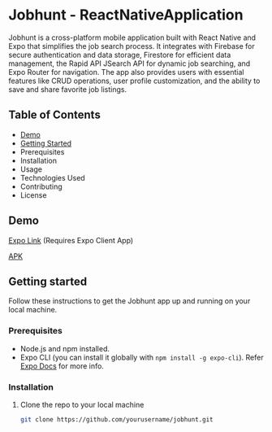 # Jobhunt - ReactNativeApplication
Jobhunt is a cross-platform mobile application built with React Native and Expo that simplifies the job search process. It integrates with Firebase for secure authentication and data storage, Firestore for efficient data management, the Rapid API JSearch API for dynamic job searching, and Expo Router for navigation. The app also provides users with essential features like CRUD operations, user profile customization, and the ability to save and share favorite job listings.

## Table of Contents
- [Demo](#demo)
- [Getting Started](#getting-started)
- Prerequisites
- Installation
- Usage
- Technologies Used
- Contributing
- License

## Demo
[Expo Link](https://expo.dev/@tharunvirupakshi/Jobhunt?serviceType=classic&distribution=expo-go) (Requires Expo Client App)

[APK](https://drive.google.com/file/d/1k2TnEzRMyaW98yLJ6k47HcaHJ-5kXnkp/view?usp=sharing)

## Getting started
Follow these instructions to get the Jobhunt app up and running on your local machine.

### Prerequisites 
- Node.js and npm installed.
- Expo CLI (you can install it globally with `npm install -g expo-cli`). Refer [Expo Docs](https://docs.expo.dev/) for more info.

### Installation
1. Clone the repo to your local machine
   ```bash
   git clone https://github.com/yourusername/jobhunt.git
   ```

